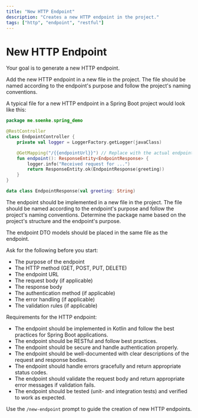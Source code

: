 ```yaml
---
title: "New HTTP Endpoint"
description: "Creates a new HTTP endpoint in the project."
tags: ["http", "endpoint", "restful"]
---
```

# New HTTP Endpoint

Your goal is to generate a new HTTP endpoint.

Add the new HTTP endpoint in a new file in the project. The file should be named according to the endpoint's purpose and follow the project's naming conventions.

A typical file for a new HTTP endpoint in a Spring Boot project would look like this:

```kotlin
package me.soenke.spring_demo

@RestController
class EndpointController {
    private val logger = LoggerFactory.getLogger(javaClass)

    @GetMapping("/{{endpointUrl}}") // Replace with the actual endpoint URL
    fun endpoint(): ResponseEntity<EndpointResponse> {
        logger.info("Received request for ...")
        return ResponseEntity.ok(EndpointResponse(greeting))
    }
}

data class EndpointResponse(val greeting: String)
```

The endpoint should be implemented in a new file in the project. The file should be named according to the endpoint's purpose and follow the project's naming conventions.
Determine the package name based on the project's structure and the endpoint's purpose.

The endpoint DTO models should be placed in the same file as the endpoint.

Ask for the following before you start:
- The purpose of the endpoint
- The HTTP method (GET, POST, PUT, DELETE)  
- The endpoint URL
- The request body (if applicable) 
- The response body
- The authentication method (if applicable)
- The error handling (if applicable)
- The validation rules (if applicable)

Requirements for the HTTP endpoint:
- The endpoint should be implemented in Kotlin and follow the best practices for Spring Boot applications.
- The endpoint should be RESTful and follow best practices.
- The endpoint should be secure and handle authentication properly.
- The endpoint should be well-documented with clear descriptions of the request and response bodies.
- The endpoint should handle errors gracefully and return appropriate status codes.
- The endpoint should validate the request body and return appropriate error messages if validation fails.
- The endpoint should be tested (unit- and integration tests) and verified to work as expected.

Use the `/new-endpoint` prompt to guide the creation of new HTTP endpoints.
